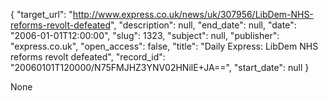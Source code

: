 {
  "target_url": "http://www.express.co.uk/news/uk/307956/LibDem-NHS-reforms-revolt-defeated", 
  "description": null, 
  "end_date": null, 
  "date": "2006-01-01T12:00:00", 
  "slug": 1323, 
  "subject": null, 
  "publisher": "express.co.uk", 
  "open_access": false, 
  "title": "Daily Express: LibDem NHS reforms revolt defeated", 
  "record_id": "20060101T120000/N75FMJHZ3YNV02HNilE+JA==", 
  "start_date": null
}

None